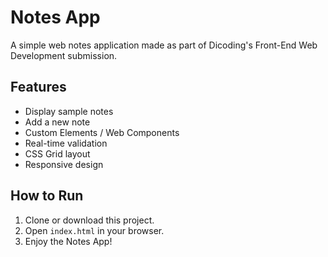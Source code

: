 # Notes App

A simple web notes application made as part of Dicoding's Front-End Web Development submission.

## Features

- Display sample notes
- Add a new note
- Custom Elements / Web Components
- Real-time validation
- CSS Grid layout
- Responsive design

## How to Run

1. Clone or download this project.
2. Open `index.html` in your browser.
3. Enjoy the Notes App!